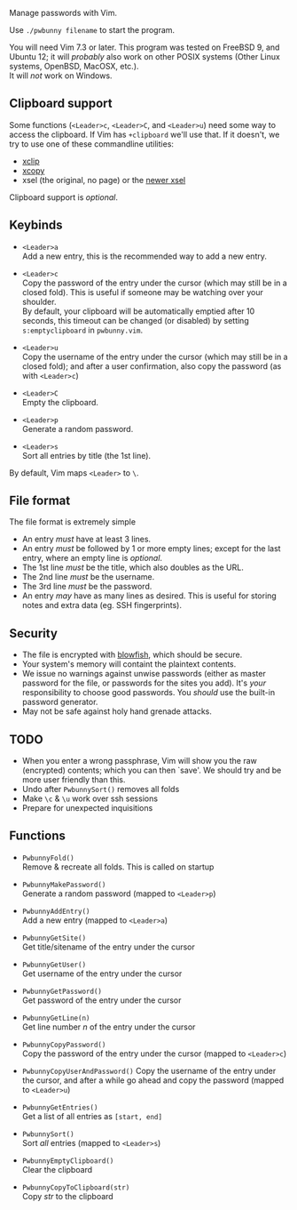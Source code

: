 Manage passwords with Vim.

Use `./pwbunny filename` to start the program.

You will need Vim 7.3 or later.
This program was tested on FreeBSD 9, and Ubuntu 12; it will *probably* also
work on other POSIX systems (Other Linux systems, OpenBSD, MacOSX, etc.).  
It will *not* work on Windows.


Clipboard support
-----------------
Some functions (`<Leader>c`, `<Leader>C`, and `<Leader>u`) need some way to
access the clipboard. If Vim has `+clipboard` we'll use that. If it doesn't, we
try to use one of these commandline utilities:

- [xclip][xclip]
- [xcopy][xcopy]
- xsel (the original, no page) or the [newer xsel][xsel]


Clipboard support is *optional*.


Keybinds
--------
- `<Leader>a`  
Add a new entry, this is the recommended way to add a new entry.

- `<Leader>c`  
Copy the password of the entry under the cursor (which may still be in a closed
fold). This is useful if someone may be watching over your shoulder.  
By default, your clipboard will be automatically emptied after 10 seconds, this
timeout can be changed (or disabled) by setting `s:emptyclipboard` in
`pwbunny.vim`.

- `<Leader>u`  
Copy the username of the entry under the cursor (which may still be in a closed
fold); and after a user confirmation, also copy the password (as with
`<Leader>c`)

- `<Leader>C`  
Empty the clipboard.

- `<Leader>p`  
Generate a random password.

- `<Leader>s`  
Sort all entries by title (the 1st line).

By default, Vim maps `<Leader>` to `\`.


File format
-----------
The file format is extremely simple

- An entry *must* have at least 3 lines.
- An entry *must* be followed by 1 or more empty lines; except for the last
  entry, where an empty line is *optional*.
- The 1st line *must* be the title, which also doubles as the URL.
- The 2nd line *must* be the username.
- The 3rd line *must* be the password.
- An entry *may* have as many lines as desired. This is useful for storing notes
  and extra data (eg. SSH fingerprints).


Security
--------
- The file is encrypted with [blowfish][blf], which should be secure.
- Your system's memory will containt the plaintext contents.
- We issue no warnings against unwise passwords (either as master password for
  the file, or passwords for the sites you add). It's *your* responsibility to
  choose good passwords. You *should* use the built-in password generator.
- May not be safe against holy hand grenade attacks.


TODO
----
- When you enter a wrong passphrase, Vim will show you the raw (encrypted)
  contents; which you can then `save'. We should try and be more user friendly
  than this.
- Undo after `PwbunnySort()` removes all folds
- Make `\c` & `\u` work over ssh sessions
- Prepare for unexpected inquisitions


Functions
---------
- `PwbunnyFold()`  
Remove & recreate all folds. This is called on startup

- `PwbunnyMakePassword()`  
Generate a random password (mapped to `<Leader>p`)

- `PwbunnyAddEntry()`  
Add a new entry (mapped to `<Leader>a`)

- `PwbunnyGetSite()`  
Get title/sitename of the entry under the cursor

- `PwbunnyGetUser()`  
Get username of the entry under the cursor

- `PwbunnyGetPassword()`  
Get password of the entry under the cursor

- `PwbunnyGetLine(n)`  
Get line number *n* of the entry under the cursor

- `PwbunnyCopyPassword()`  
Copy the password of the entry under the cursor (mapped to `<Leader>c`)

- `PwbunnyCopyUserAndPassword()`
Copy the username of the entry under the cursor, and after a while go ahead and
copy the password (mapped to `<Leader>u`)

- `PwbunnyGetEntries()`  
Get a list of all entries as `[start, end]`

- `PwbunnySort()`  
Sort *all* entries (mapped to `<Leader>s`)

- `PwbunnyEmptyClipboard()`  
Clear the clipboard

- `PwbunnyCopyToClipboard(str)`  
Copy *str* to the clipboard


[blf]: http://en.wikipedia.org/wiki/Blowfish_(cipher)
[xclip]: http://sourceforge.net/projects/xclip
[xsel]: http://www.vergenet.net/~conrad/software/xsel/
[xcopy]: http://www.chiark.greenend.org.uk/~sgtatham/utils/xcopy.html

